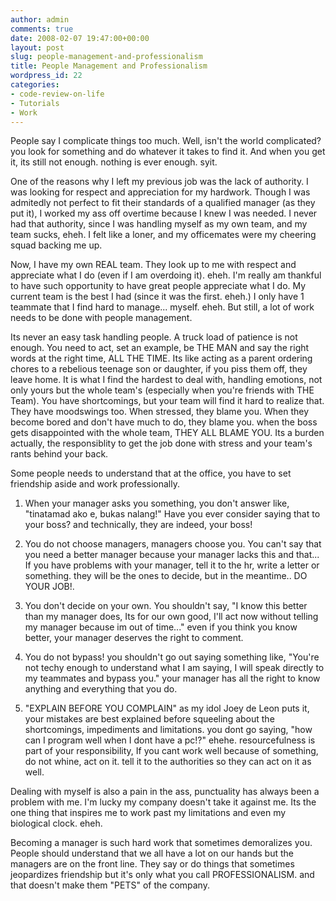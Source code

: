 ```yaml
---
author: admin
comments: true
date: 2008-02-07 19:47:00+00:00
layout: post
slug: people-management-and-professionalism
title: People Management and Professionalism
wordpress_id: 22
categories:
- code-review-on-life
- Tutorials
- Work
---
```


People say I complicate things too much. Well, isn't the world complicated? you look for something and do whatever it takes to find it. And when you get it, its still not enough. nothing is ever enough. syit.

One of the reasons why I left my previous job was the lack of authority. I was looking for respect and appreciation for my hardwork. Though I was admitedly not perfect to fit their standards of a qualified manager (as they put it), I worked my ass off overtime because I knew I was needed. I never had that authority, since I was handling myself as my own team, and my team sucks, eheh. I felt like a loner, and my officemates were my cheering squad backing me up.

Now, I have my own REAL team. They look up to me with respect and appreciate what I do (even if I am overdoing it). eheh. I'm really am thankful to have such opportunity to have great people appreciate what I do. My current team is the best I had (since it was the first. eheh.) I only have 1 teammate that I find hard to manage... myself. eheh. But still, a lot of work needs to be done with people management.

Its never an easy task handling people. A truck load of patience is not enough. You need to act, set an example, be THE MAN and say the right words at the right time, ALL THE TIME. Its like acting as a parent ordering chores to a rebelious teenage son or daughter, if you piss them off, they leave home. It is what I find the hardest to deal with, handling emotions, not only yours but the whole team's (especially when you're friends with THE Team). You have shortcomings, but your team will find it hard to realize that. They have moodswings too. When stressed, they blame you. When they become bored and don't have much to do, they blame you. when the boss gets disappointed with the whole team, THEY ALL BLAME YOU. Its a burden actually, the responsiblity to get the job done with stress and your team's rants behind your back.

Some people needs to understand that at the office, you have to set friendship aside and work professionally.

1. When your manager asks you something, you don't answer like, "tinatamad ako e, bukas nalang!" Have you ever consider saying that to your boss? and technically, they are indeed, your boss!

2. You do not choose managers, managers choose you. You can't say that you need a better manager because your manager lacks this and that... If you have problems with your manager, tell it to the hr, write a letter or something. they will be the ones to decide, but in the meantime.. DO YOUR JOB!.

3. You don't decide on your own. You shouldn't say, "I know this better than my manager does, Its for our own good, I'll act now without telling my manager because im out of time..." even if you think you know better, your manager deserves the right to comment.

4. You do not bypass! you shouldn't go out saying something like, "You're not techy enough to understand what I am saying, I will speak directly to my teammates and bypass you." your manager has all the right to know anything and everything that you do.

5. "EXPLAIN BEFORE YOU COMPLAIN" as my idol Joey de Leon puts it, your mistakes are best explained before squeeling about the shortcomings, impediments and limitations. you dont go saying, "how can I program well when I dont have a pc!?" ehehe. resourcefulness is part of your responsibility, If you cant work well because of something, do not whine, act on it. tell it to the authorities so they can act on it as well.

Dealing with myself is also a pain in the ass, punctuality has always been a problem with me. I'm lucky my company doesn't take it against me. Its the one thing that inspires me to work past my limitations and even my biological clock. eheh.

Becoming a manager is such hard work that sometimes demoralizes you. People should understand that we all have a lot on our hands but the managers are on the front line. They say or do things that sometimes jeopardizes friendship but it's only what you call PROFESSIONALISM. and that doesn't make them "PETS" of the company.
